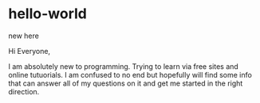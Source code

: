 # hello-world
new here

Hi Everyone,

I am absolutely new to programming. Trying to learn via free sites and online tutuorials. I am confused to no end but hopefully will find some info that can answer all of my questions on it and get me started in the right direction.
